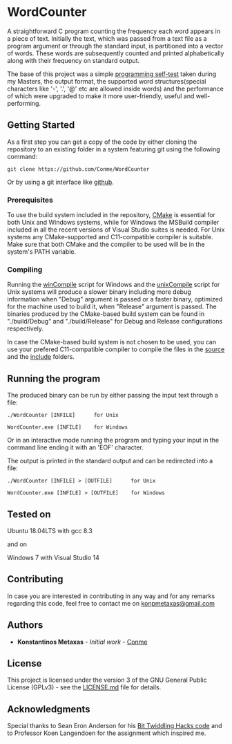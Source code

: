 # WordCounter

A straightforward C program counting the frequency each word appears in a piece of text. Initially the text, which was passed from a text file as a program argument or through the standard input, is partitioned into a vector of words. These words are subsequently counted and printed alphabetically along with their frequency on standard output.

The base of this project was a simple [programming self-test](http://www.st.ewi.tudelft.nl/koen/cs4140/test.pdf) taken during my Masters, the output format, the supported word structures(special characters like '-', '.', '@' etc are allowed inside words) and the performance of which were upgraded to make it more user-friendly, useful and well-performing.

## Getting Started

As a first step you can get a copy of the code by either cloning the repository to an existing folder in a system featuring git using the following command:
```
git clone https://github.com/Conme/WordCounter
```
Or by using a git interface like [github](https://help.github.com/en/github/creating-cloning-and-archiving-repositories/cloning-a-repository).

### Prerequisites

To use the build system included in the repository, [CMake](https://cmake.org) is essential for both Unix and Windows systems, while for Windows the MSBuild compiler included in all the recent versions of Visual Studio suites is needed. For Unix systems any CMake-supported and C11-compatible compiler is suitable. Make sure that both CMake and the compiler to be used will be in the system's PATH variable.

### Compiling

Running the [winCompile](winCompile.bat) script for Windows and the [unixCompile](unixCompile.sh) script for Unix systems will produce a slower binary including more debug information when "Debug" argument is passed or a faster binary, optimized for the machine used to build it, when "Release" argument is passed. The binaries produced by the CMake-based build system can be found in "./build/Debug" and "./build/Release" for Debug and Release configurations respectively.

In case the CMake-based build system is not chosen to be used, you can use your prefered C11-compatible compiler to compile the files in the [source](src) and the [include](include) folders.

## Running the program

The produced binary can be run by either passing the input text through a file:

```
./WordCounter [INFILE]		for Unix
```
```
WordCounter.exe [INFILE]	for Windows
```
Or in an interactive mode running the program and typing your input in the command line ending it with an 'EOF' character.

The output is printed in the standard output and can be redirected into a file:
```
./WordCounter [INFILE] > [OUTFILE]		for Unix
```
```
WordCounter.exe [INFILE] > [OUTFILE]	for Windows
```
## Tested on

Ubuntu 18.04LTS with gcc 8.3

and on

Windows 7 with Visual Studio 14

## Contributing

In case you are interested in contributing in any way and for any remarks regarding this code, feel free to contact me on konpmetaxas@gmail.com

## Authors

* **Konstantinos Metaxas** - *Initial work* - [Conme](https://github.com/Conme)

## License

This project is licensed under the version 3 of the GNU General Public License (GPLv3) - see the [LICENSE.md](LICENSE.md) file for details.

## Acknowledgments

Special thanks to Sean Eron Anderson for his [Bit Twiddling Hacks code](https://graphics.stanford.edu/~seander/bithacks.html) and to Professor Koen Langendoen for the assignment which inspired me.
